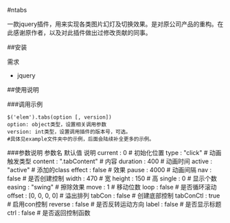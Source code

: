 #ntabs

一款jquery插件，用来实现各类图片幻灯及切换效果。是对原公司产品的重构。在此感谢原作者，以及对此插件做出过修改贡献的同事。

##安装

需求

- jquery

##使用说明

###调用示例

	$('elem').tabs(option [, version])
	option: object类型，设置相关调用参数
	version: int类型，设置调用插件的版本号，可选。
	#具体见example文件夹中的示例，后面会陆续补全更多的示例。

###参数说明
	参数名    默认值          说明
	current   : 0             # 初始化位置
	type      : "click"       # 动画触发类型
	content   : ".tabContent" # 内容
	duration  : 400           # 动画时间
	active    : "active"      # 添加的class
	effect    : false         # 效果
	pause     : 4000          # 动画间隔
	nav       : false         # 是否创建控制
	width     : 470           # 宽
	height    : 150           # 高
	single    : 0             # 显示个数
	easing    : "swing"       # 擦除效果
	move      : 1             # 移动位数
	loop      : false         # 是否循环滚动
	offset    : [0, 0, 0, 0]  # 溢出排列
	tabCon    : false         # 创建底部控制
	tabConCtl : true          # 启用con控制
	reverse   : false         # 是否反转运动方向
	label     : false         # 是否显示标题
	ctrl      : false         # 是否返回控制函数

